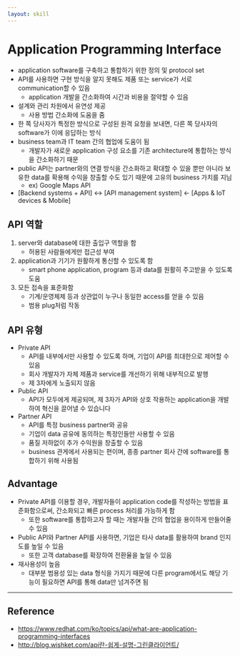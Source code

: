 ```yaml
---
layout: skill
---
```


# Application Programming Interface

- application software를 구축하고 통합하기 위한 정의 및 protocol set
- API를 사용하면 구현 방식을 알지 못해도 제품 또는 service가 서로 communication할 수 있음
    - application 개발을 간소화하여 시간과 비용을 절약할 수 있음
- 설계와 관리 차원에서 유연성 제공
    - 사용 방법 간소화에 도움을 줌
- 한 쪽 당사자가 특정한 방식으로 구성된 원격 요청을 보내면, 다른 쪽 당사자의 software가 이에 응답하는 방식
- business team과 IT team 간의 협업에 도움이 됨
    - 개발자가 새로운 application 구성 요소를 기존 architecture에 통합하는 방식을 간소화하기 때문
- public API는 partner와의 연결 방식을 간소화하고 확대할 수 있을 뿐만 아니라 보유한 data를 확용해 수익을 창출할 수도 있기 때문에 고유의 business 가치를 지님
    - ex) Google Maps API
- [Backend systems + API] <-> [API management system] <- [Apps & IoT devices & Mobile]

## API 역할

1. server와 database에 대한 출입구 역할을 함
    - 허용된 사람들에게만 접근성 부여
2. application과 기기가 원활하게 통신할 수 있도록 함
    - smart phone application, program 등과 data를 원활히 주고받을 수 있도록 도움
3. 모든 접속을 표준화함
    - 기계/운영체제 등과 상관없이 누구나 동일한 access를 얻을 수 있음
    - 범용 plug처럼 작동

## API 유형

- Private API
    - API를 내부에서만 사용할 수 있도록 하며, 기업이 API를 최대한으로 제어할 수 있음
    - 회사 개발자가 자체 제품과 service를 개선하기 위해 내부적으로 발행
    - 제 3자에게 노출되지 않음
- Public API
    - API가 모두에게 제공되며, 제 3자가 API와 상호 작용하는 application을 개발하여 혁신을 끌어낼 수 있습니다
- Partner API
    - API를 특정 business partner와 공유
    - 기업이 data 공유에 동의하는 특정인들만 사용할 수 있음
    - 품질 저하없이 추가 수익원을 창출할 수 있음
    - business 관게에서 사용되는 편이며, 종종 partner 회사 간에 software를 통합하기 위해 사용됨

## Advantage

- Private API를 이용할 경우, 개발자들이 application code를 작성하는 방법을 표준화함으로써, 간소화되고 빠른 process 처리를 가능하게 함
    - 또한 software를 통합하고자 할 때는 개발자들 간의 협업을 용이하게 만들어줄 수 있음
- Public API와 Partner API를 사용하면, 기업은 타사 data를 활용하여 brand 인지도를 높일 수 있음
    - 또한 고객 database를 확장하여 전환율을 높일 수 있음
- 재사용성이 높음
    - 대부분 범용성 있는 data 형식을 가지기 때문에 다른 program에서도 해당 기능이 필요하면 API를 통해 data만 넘겨주면 됨

---

## Reference

- https://www.redhat.com/ko/topics/api/what-are-application-programming-interfaces
- http://blog.wishket.com/api란-쉽게-설명-그린클라이언트/
